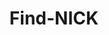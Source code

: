 ---
title: Find-NICK
github: https://github.com/Find-NICK
mode: light
transition: 1s
score: 82.8
archetype:
- Stats and Metrics
---
